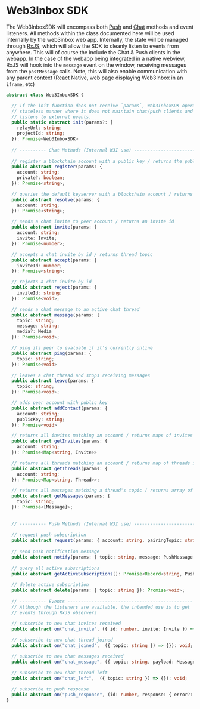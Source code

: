 # Web3Inbox SDK

The Web3InboxSDK will encompass both [Push](../../clients/push/README.md) and
[Chat](../../clients/chat/README.md) methods and event listeners. All methods 
within the class documented here will be used internally by the web3inbox web
app. Internally, the state will be managed through [RxJS](https://rxjs.dev/), 
which will allow the SDK to cleanly listen to events from anywhere. This will of
course the include the Chat & Push clients in the webapp. In the case of the
webapp being integrated in a native webview, RxJS will hook into the `message`
event on the window, receiving messages from the `postMessage` calls. Note, this
will also enable communication with any parent context (React Native, web page
displaying Web3Inbox in an `iframe`, etc)


```typescript
abstract class Web3InboxSDK {

  // If the init function does not receive `params`, Web3InboxSDK operates in a 
  // stateless manner where it does not maintain chat/push clients and only
  // listens to external events.
  public static abstract init(params?: {
    relayUrl: string;
    projectId: string;
  }): Promise<Web3InboxSDK>
  
  // ---------- Chat Methods (Internal W3I use) ----------------------------------------------- //
  
  // register a blockchain account with a public key / returns the public key
  public abstract register(params: {
    account: string;
    private?: boolean;
  }): Promise<string>;

  // queries the default keyserver with a blockchain account / returns the public key
  public abstract resolve(params: {
    account: string;
  }): Promise<string>;

  // sends a chat invite to peer account / returns an invite id
  public abstract invite(params: {
    account: string;
    invite: Invite;
  }): Promise<number>;

  // accepts a chat invite by id / returns thread topic
  public abstract accept(params: {
    inviteId: number;
  }): Promise<string>;

  // rejects a chat invite by id
  public abstract reject(params: {
    inviteId: string;
  }): Promise<void>;

  // sends a chat message to an active chat thread
  public abstract message(params: {
    topic: string;
    message: string;
    media?: Media
  }): Promise<void>;

  // ping its peer to evaluate if it's currently online
  public abstract ping(params: {
    topic: string;
  }): Promise<void>

  // leaves a chat thread and stops receiving messages
  public abstract leave(params: {
    topic: string;
  }): Promise<void>;

  // adds peer account with public key
  public abstract addContact(params: {
    account: string;
    publicKey: string;
  }): Promise<void>

  // returns all invites matching an account / returns maps of invites indexed by id
  public abstract getInvites(params: {
    account: string;
  }): Promise<Map<string, Invite>>

  // returns all threads matching an account / returns map of threads indexed by topic
  public abstract getThreads(params: {
    account: string;
  }): Promise<Map<string, Thread>>;

  // returns all messages matching a thread's topic / returns array of messages
  public abstract getMessages(params: {
    topic: string;
  }): Promise<[Message]>;
  
  
  // ---------- Push Methods (Internal W3I use) ----------------------------------------------- //
  
  // request push subscription
  public abstract request(params: { account: string, pairingTopic: string }): Promise<{ id }>;
  
  // send push notification message
  public abstract notify(params: { topic: string, message: PushMessage }): Promise<void>
  
  // query all active subscriptions
  public abstract getActiveSubscriptions(): Promise<Record<string, PushSubscription>>;
  
  // delete active subscription
  public abstract delete(params: { topic: string }): Promise<void>;
  
  // ---------- Events ----------------------------------------------- //
  // Although the listeners are available, the intended use is to get
  // events through RxJS observers
  
  // subscribe to new chat invites received
  public abstract on("chat_invite", ({ id: number, invite: Invite }) => {}): void;

  // subscribe to new chat thread joined
  public abstract on("chat_joined",  ({ topic: string }) => {}): void;

  // subscribe to new chat messages received
  public abstract on("chat_message", ({ topic: string, payload: Message }) => {}): void;

  // subscribe to new chat thread left
  public abstract on("chat_left",  ({ topic: string }) => {}): void;
  
  // subscribe to push response
  public abstract on("push_response", (id: number, response: { error?: Reason, subscription?: PushSubscription }) => {}): void;
}
```

